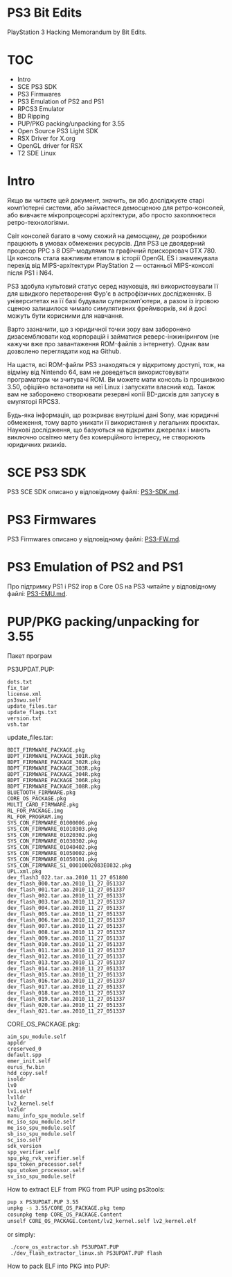 PS3 Bit Edits
=============

PlayStation 3 Hacking Memorandum by Bit Edits.

# TOC

* Intro
* SCE PS3 SDK
* PS3 Firmwares
* PS3 Emulation of PS2 and PS1
* RPCS3 Emulator
* BD Ripping
* PUP/PKG packing/unpacking for 3.55
* Open Source PS3 Light SDK
* RSX Driver for X.org
* OpenGL driver for RSX
* T2 SDE Linux

# Intro

Якщо ви читаєте цей документ, значить, ви або досліджуєте старі
комп’ютерні системи, або займаєтеся демосценою для ретро-консолей,
або вивчаєте мікропроцесорні архітектури, або просто захоплюєтеся
ретро-технологіями.

Світ консолей багато в чому схожий на демосцену, де розробники
працюють в умовах обмежених ресурсів. Для PS3 це двоядерний
процесор PPC з 8 DSP-модулями та графічний прискорювач GTX 780.
Ця консоль стала важливим етапом в історії OpenGL ES і знаменувала
перехід від MIPS-архітектури PlayStation 2 — останньої MIPS-консолі
після PS1 і N64.

PS3 здобула культовий статус серед науковців, які використовували
її для швидкого перетворення Фур'є в астрофізичних дослідженнях.
В університетах на її базі будували суперкомп’ютери, а разом із
ігровою сценою залишилося чимало симулятивних фреймворків, які й
досі можуть бути корисними для навчання.

Варто зазначити, що з юридичної точки зору вам заборонено дизасемблювати
код корпорацій і займатися реверс-інжинірингом (не кажучи вже про
завантаження ROM-файлів з інтернету). Однак вам дозволено переглядати
код на Github.

На щастя, всі ROM-файли PS3 знаходяться у відкритому доступі, тож, на
відміну від Nintendo 64, вам не доведеться використовувати програматори
чи зчитувачі ROM. Ви можете мати консоль із прошивкою 3.50, офіційно
встановити на неї Linux і запускати власний код. Також вам не заборонено
створювати резервні копії BD-дисків для запуску в емуляторі RPCS3.

Будь-яка інформація, що розкриває внутрішні дані Sony, має юридичні
обмеження, тому варто уникати її використання у легальних проєктах.
Наукові дослідження, що базуються на відкритих джерелах і мають виключно
освітню мету без комерційного інтересу, не створюють юридичних ризиків.

# SCE PS3 SDK

PS3 SCE SDK описано у відповідному файлі: <a href="PS3-SDK.md">PS3-SDK.md</a>.

# PS3 Firmwares

PS3 Firmwares описано у відповідному файлі: <a href="PS3-FW.md">PS3-FW.md</a>.

# PS3 Emulation of PS2 and PS1

Про підтримку PS1 і PS2 ігор в Core OS на PS3 читайте у відповідному файлі: <a href="PS3-EMU.md">PS3-EMU.md</a>.

# PUP/PKG packing/unpacking for 3.55

Пакет програм

PS3UPDAT.PUP:

```
dots.txt
fix_tar
license.xml
ps3swu.self
update_files.tar
update_flags.txt
version.txt
vsh.tar
```

update_files.tar:

```
BDIT_FIRMWARE_PACKAGE.pkg
BDPT_FIRMWARE_PACKAGE_301R.pkg
BDPT_FIRMWARE_PACKAGE_302R.pkg
BDPT_FIRMWARE_PACKAGE_303R.pkg
BDPT_FIRMWARE_PACKAGE_304R.pkg
BDPT_FIRMWARE_PACKAGE_306R.pkg
BDPT_FIRMWARE_PACKAGE_308R.pkg
BLUETOOTH_FIRMWARE.pkg
CORE_OS_PACKAGE.pkg
MULTI_CARD_FIRMWARE.pkg
RL_FOR_PACKAGE.img
RL_FOR_PROGRAM.img
SYS_CON_FIRMWARE_01000006.pkg
SYS_CON_FIRMWARE_01010303.pkg
SYS_CON_FIRMWARE_01020302.pkg
SYS_CON_FIRMWARE_01030302.pkg
SYS_CON_FIRMWARE_01040402.pkg
SYS_CON_FIRMWARE_01050002.pkg
SYS_CON_FIRMWARE_01050101.pkg
SYS_CON_FIRMWARE_S1_00010002083E0832.pkg
UPL.xml.pkg
dev_flash3_022.tar.aa.2010_11_27_051800
dev_flash_000.tar.aa.2010_11_27_051337
dev_flash_001.tar.aa.2010_11_27_051337
dev_flash_002.tar.aa.2010_11_27_051337
dev_flash_003.tar.aa.2010_11_27_051337
dev_flash_004.tar.aa.2010_11_27_051337
dev_flash_005.tar.aa.2010_11_27_051337
dev_flash_006.tar.aa.2010_11_27_051337
dev_flash_007.tar.aa.2010_11_27_051337
dev_flash_008.tar.aa.2010_11_27_051337
dev_flash_009.tar.aa.2010_11_27_051337
dev_flash_010.tar.aa.2010_11_27_051337
dev_flash_011.tar.aa.2010_11_27_051337
dev_flash_012.tar.aa.2010_11_27_051337
dev_flash_013.tar.aa.2010_11_27_051337
dev_flash_014.tar.aa.2010_11_27_051337
dev_flash_015.tar.aa.2010_11_27_051337
dev_flash_016.tar.aa.2010_11_27_051337
dev_flash_017.tar.aa.2010_11_27_051337
dev_flash_018.tar.aa.2010_11_27_051337
dev_flash_019.tar.aa.2010_11_27_051337
dev_flash_020.tar.aa.2010_11_27_051337
dev_flash_021.tar.aa.2010_11_27_051337
```

CORE_OS_PACKAGE.pkg:

```
aim_spu_module.self
appldr
creserved_0
default.spp
emer_init.self
eurus_fw.bin
hdd_copy.self
isoldr
lv0
lv1.self
lv1ldr
lv2_kernel.self
lv2ldr
manu_info_spu_module.self
mc_iso_spu_module.self
me_iso_spu_module.self
sb_iso_spu_module.self
sc_iso.self
sdk_version
spp_verifier.self
spu_pkg_rvk_verifier.self
spu_token_processor.self
spu_utoken_processor.self
sv_iso_spu_module.self
```

How to extract ELF from PKG from PUP using ps3tools:

```sh
pup x PS3UPDAT.PUP 3.55
unpkg -s 3.55/CORE_OS_PACKAGE.pkg temp
cosunpkg temp CORE_OS_PACKAGE.Content
unself CORE_OS_PACKAGE.Content/lv2_kernel.self lv2_kernel.elf
```

or simply:

```
 ./core_os_extractor.sh PS3UPDAT.PUP
 ./dev_flash_extractor_linux.sh PS3UPDAT.PUP flash
```

How to pack ELF into PKG into PUP:
